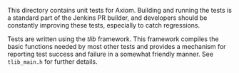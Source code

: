 This directory contains unit tests for Axiom. Building and running the tests is
a standard part of the Jenkins PR builder, and developers should be constantly 
improving these tests, especially to catch regressions. 

Tests are written using the *tlib* framework. This framework compiles the basic 
functions needed by most other tests and provides a mechanism for reporting 
test success and failure in a somewhat friendly manner. See `tlib_main.h` for 
further details.
